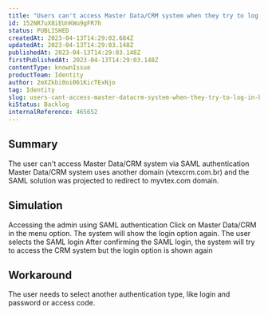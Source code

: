 ```yaml
---
title: "Users can't access Master Data/CRM system when they try to log in by SAML authentication"
id: 152NR7uX8iEUnKWu9gFR7h
status: PUBLISHED
createdAt: 2023-04-13T14:29:02.684Z
updatedAt: 2023-04-13T14:29:03.148Z
publishedAt: 2023-04-13T14:29:03.148Z
firstPublishedAt: 2023-04-13T14:29:03.148Z
contentType: knownIssue
productTeam: Identity
author: 2mXZkbi0oi061KicTExNjo
tag: Identity
slug: users-cant-access-master-datacrm-system-when-they-try-to-log-in-by-saml-authentication
kiStatus: Backlog
internalReference: 465652
---
```


## Summary


The user can't access Master Data/CRM system via SAML authentication
Master Data/CRM system uses another domain (vtexcrm.com.br) and the SAML solution was projected to redirect to myvtex.com domain.



##

## Simulation


Accessing the admin using SAML authentication
Click on Master Data/CRM in the menu option.
The system will show the login option again.
The user selects the SAML login
After confirming the SAML login, the system will try to access the CRM system but
the login option is shown again


##

## Workaround


The user needs to select another authentication type, like login and password or access code.





